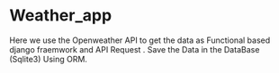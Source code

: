 # Weather_app

Here we use the Openweather API to get the data as Functional based django fraemwork and API Request .
Save the Data in the DataBase (Sqlite3) Using ORM.
